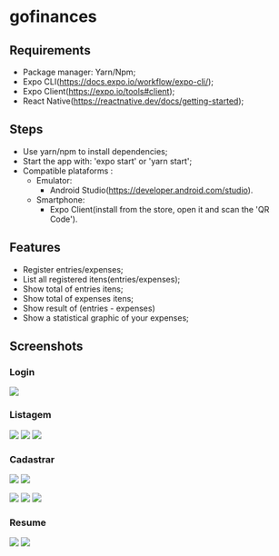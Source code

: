 # gofinances

## Requirements

- Package manager: Yarn/Npm;
- Expo CLI(https://docs.expo.io/workflow/expo-cli/);
- Expo Client(https://expo.io/tools#client);
- React Native(https://reactnative.dev/docs/getting-started);

## Steps

- Use yarn/npm to install dependencies;
- Start the app with: 'expo start' or 'yarn start';
- Compatible plataforms :
  - Emulator:
    - Android Studio(https://developer.android.com/studio).
  - Smartphone:
    - Expo Client(install from the store, open it and scan the 'QR Code').

## Features

- Register entries/expenses;
- List all registered itens(entries/expenses);
- Show total of entries itens;
- Show total of expenses itens;
- Show result of (entries - expenses)
- Show a statistical graphic of your expenses;
## Screenshots

### Login

![](assets/login.png)

### Listagem

![](assets/mainIncomeCard.png)
![](assets/mainOutcomeCard.png)
![](assets/mainTotalCard.png)

### Cadastrar

![](assets/register.png)
![](assets/categoryList.png)

![](assets/category.png)
![](assets/registerOutcomeEx.png)
![](assets/registerIncomeEx.png)

### Resume

![](assets/resume.png)
![](assets/resumeCategory.png)

